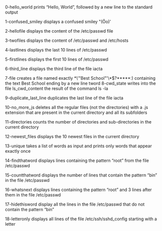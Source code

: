 0-hello_world prints “Hello, World”, followed by a new line to the standard output

1-confused_smiley displays a confused smiley "(Ôo)'

2-hellofile displays the content of the /etc/passwd file

3-twofiles displays the content of /etc/passwd and /etc/hosts

4-lastlines displays the last 10 lines of /etc/passwd

5-firstlines displays the first 10 lines of /etc/passwd

6-third_line displays the third line of the file iacta

7-file creates a file named exactly \*\\'"Best School"\'\\*$\?\*\*\*\*\*:) containing the text Best School ending by a new line
tword
8-cwd_state writes into the file ls_cwd_content the result of the command ls -la

9-duplicate_last_line duplicates the last line of the file iacta

10-no_more_js deletes all the regular files (not the directories) with a .js extension that are present in the current directory and all its subfolders

11-directories counts the number of directories and sub-directories in the current directory

12-newest_files displays the 10 newest files in the current directory

13-unique takes a list of words as input and prints only words that appear exactly once

14-findthatword displays lines containing the pattern “root” from the file /etc/passwd

15-countthatword displays the number of lines that contain the pattern “bin” in the file /etc/passwd

16-whatsnext displays lines containing the pattern “root” and 3 lines after them in the file /etc/passwd

17-hidethisword display all the lines in the file /etc/passwd that do not contain the pattern “bin”

18-letteronly displays all lines of the file /etc/ssh/sshd_config starting with a letter


